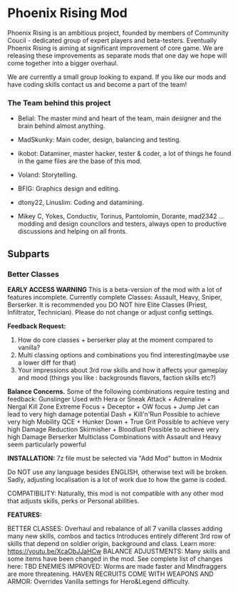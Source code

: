 # Phoenix Rising Mod 

Phoenix Rising is an ambitious project, founded by members of Community Coucil - dedicated group of expert players and beta-testers. Eventually Phoenix Rising is aiming at significant improvement of core game. We are releasing these improvements as separate mods that one day we hope will come together into a bigger overhaul.

We are currently a small group looking to expand. If you like our mods and have coding skills contact us and become a part of the team!

### The Team behind this project

- Belial: The master mind and heart of the team, main designer and the brain behind almost anything.
- MadSkunky: Main coder, design, balancing and testing.
- Ikobot: Dataminer, master hacker, tester & coder, a lot of things he found in the game files are the base of this mod.
- Voland: Storytelling.
- BFIG: Graphics design and editing.
- dtony22, Linuslim: Coding and datamining.

- Mikey C, Yokes, Conductiv, Torinus, Pantolomin, Dorante, mad2342 ...
modding and design councilors and testers, always open to productive discussions and helping on all fronts.

## Subparts

### Better Classes

<b>EARLY ACCESS WARNING</b>
This is a beta-version of the mod with a lot of features incomplete. Currently complete Classes: Assault, Heavy, Sniper, Berserker. It is recommended you DO NOT hire Elite Classes (Priest, Infiltrator, Technician). Please do not change or adjust config settings.

<b>Feedback Request:</b>
1) How do core classes + berserker play at the moment compared to vanilla? 
2) Multi classing options and combinations you find interesting(maybe use a lower diff for that)
3) Your impressions about 3rd row skills and how it affects your gameplay and mood (things you like : backgrounds flavors, faction skills etc?)

<b>Balance Concerns.</b> Some of the following combinations require testing and feedback:
Gunslinger 	Used with Hera or Sneak Attack + Adrenaline + Nergal
Kill Zone	Extreme Focus + Deceptor + OW focus + Jump Jet can lead to very high damage potential
Dash + Kill'n'Run	Possible to achieve very high Mobility
QCE + Hunker Down + True Grit	Possible to achieve very high Damage Reduction
Skirmisher + Bloodlust	Possible to achieve very high Damage 
Berserker Multiclass	Combinations with Assault and Heavy seem particularly powerful

<b>INSTALLATION:</b> 7z file must be selected via "Add Mod" button in Modnix

Do NOT use any language besides ENGLISH, otherwise text will be broken. Sadly, adjusting localisation is a lot of work due to how the game is coded.

COMPATIBILITY: Naturally, this mod is not compatible with any other mod that adjusts skills, perks or Personal abilities.

<b>FEATURES:</b>

BETTER CLASSES: Overhaul and rebalance of all 7 vanilla classes adding many new skills, combos and tactics
Introduces entirely different 3rd row of skills that depend on soldier origin, background and class. Learn more: https://youtu.be/XcaObJJaHCw
BALANCE ADJUSTMENTS: Many skills and some items have been changed in the mod. See complete list of changes here: TBD 
ENEMIES IMPROVED: Worms are made faster and Mindfraggers are more threatening. 
HAVEN RECRUITS COME WITH WEAPONS AND ARMOR: Overrides Vanilla settings for Hero&Legend difficulty.
